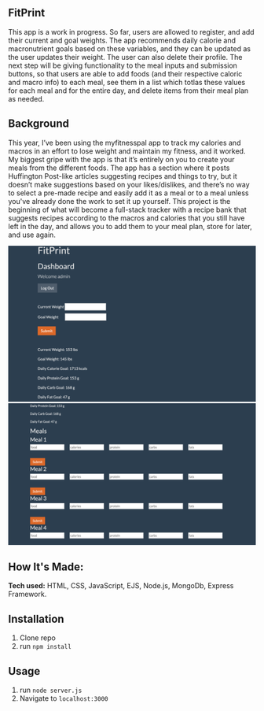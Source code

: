 ## FitPrint

This app is a work in progress.  So far, users are allowed to register, and add their current and goal weights.  The app recommends daily calorie and macronutrient goals based on these variables, and they can be updated as the user updates their weight.  The user can also delete their profile.  The next step will be giving functionality to the meal inputs and submission buttons, so that users are able to add foods (and their respective caloric and macro info) to each meal, see them in a list which totlas these values for each meal and for the entire day, and delete items from their meal plan as needed.

## Background
This year, I’ve been using the myfitnesspal app to track my calories and macros in an effort to lose weight and maintain my fitness, and it worked.  My biggest gripe with the app is that it’s entirely on you to create your meals from the different foods.  The app has a section where it posts Huffington Post-like articles suggesting recipes and things to try, but it doesn’t make suggestions based on your likes/dislikes, and there’s no way to select a pre-made recipe and easily add it as a meal or to a meal unless you've already done the work to set it up yourself.  This project is the beginning of what will become a full-stack tracker with a recipe bank that suggests recipes according to the macros and calories that you still have left in the day, and allows you to add them to your meal plan, store for later, and use again.

![alt tag](https://github.com/anthonybetances/FitPrint2/blob/master/Screen%20Shot%202019-11-24%20at%207.49.36%20PM.png)
![alt tag](https://github.com/anthonybetances/FitPrint2/blob/master/Screen%20Shot%202019-11-24%20at%207.49.56%20PM.png)

## How It's Made:
**Tech used:** HTML, CSS, JavaScript, EJS, Node.js, MongoDb, Express Framework.

## Installation

1. Clone repo
2. run `npm install`

## Usage

1. run `node server.js`
2. Navigate to `localhost:3000`
